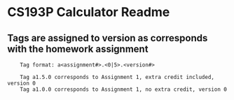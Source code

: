 # CS193P Calculator Readme

## Tags are assigned to version as corresponds with the homework assignment
````
	Tag format: a<assignment#>.<0|5>.<version#>

	Tag a1.5.0 corresponds to Assignment 1, extra credit included, version 0
	Tag a1.0.0 corresponds to Assignment 1, no extra credit, version 0
````
